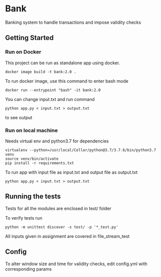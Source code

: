 # Bank

Banking system to handle transactions and impose validity checks

## Getting Started


### Run on Docker

This project can be run as standalone app using docker.

```
docker image build -t bank:2.0 .

```
To run docker image, use this command to enter bash mode
```
docker run --entrypoint "bash" -it bank:2.0

```
You can change input.txt and run command
```
python app.py < input.txt > output.txt

```
to see output

### Run on local machine

Needs virtual env and python3.7 for dependencies

```
virtualenv --python=/usr/local/Cellar/python@3.7/3.7.6/bin/python3.7 venv
source venv/bin/activate
pip install -r requirements.txt

```
To run app with input file as input.txt and output file as output.txt
```
python app.py < input.txt > output.txt

```
## Running the tests

Tests for all the modules are enclosed in test/ folder


To verify tests run
```
python -m unittest discover -s test/ -p '*_test.py'
```
All inputs given in assignment are covered in file_stream_test

## Config
To alter window size and time for validity checks, edit config.yml with corresponding params

